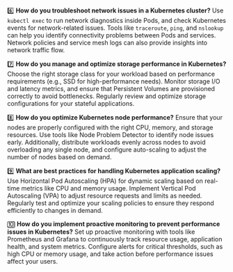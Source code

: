 6️⃣ **How do you troubleshoot network issues in a Kubernetes cluster?** 
Use `kubectl exec` to run network diagnostics inside Pods, and check Kubernetes events for network-related issues. Tools like `traceroute`, `ping`, and `nslookup` can help you identify connectivity problems between Pods and services. Network policies and service mesh logs can also provide insights into network traffic flow.

7️⃣ **How do you manage and optimize storage performance in Kubernetes?** 
Choose the right storage class for your workload based on performance requirements (e.g., SSD for high-performance needs). Monitor storage I/O and latency metrics, and ensure that Persistent Volumes are provisioned correctly to avoid bottlenecks. Regularly review and optimize storage configurations for your stateful applications.

8️⃣ **How do you optimize Kubernetes node performance?** 
Ensure that your nodes are properly configured with the right CPU, memory, and storage resources. Use tools like Node Problem Detector to identify node issues early. Additionally, distribute workloads evenly across nodes to avoid overloading any single node, and configure auto-scaling to adjust the number of nodes based on demand.

9️⃣ **What are best practices for handling Kubernetes application scaling?** 
Use Horizontal Pod Autoscaling (HPA) for dynamic scaling based on real-time metrics like CPU and memory usage. Implement Vertical Pod Autoscaling (VPA) to adjust resource requests and limits as needed. Regularly test and optimize your scaling policies to ensure they respond efficiently to changes in demand.

🔟 **How do you implement proactive monitoring to prevent performance issues in Kubernetes?** 
Set up proactive monitoring with tools like Prometheus and Grafana to continuously track resource usage, application health, and system metrics. Configure alerts for critical thresholds, such as high CPU or memory usage, and take action before performance issues affect your users.
